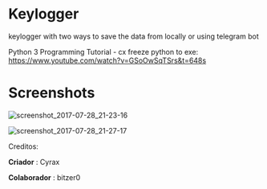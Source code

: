 # Keylogger
keylogger with two ways to save the data from locally or using telegram bot


Python 3 Programming Tutorial - cx freeze python to exe: https://www.youtube.com/watch?v=GSoOwSqTSrs&t=648s


# Screenshots


![screenshot_2017-07-28_21-23-16](https://user-images.githubusercontent.com/17681052/28740494-bc6e63de-73db-11e7-8f14-94280e56babf.png)


![screenshot_2017-07-28_21-27-17](https://user-images.githubusercontent.com/17681052/28740495-bc96fb1e-73db-11e7-86bc-552b425b5f56.png)

Creditos:

__Criador__ : Cyrax

__Colaborador__ : bitzer0

